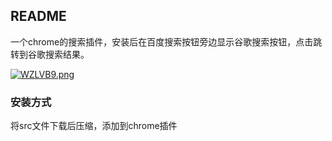 ## README

一个chrome的搜索插件，安装后在百度搜索按钮旁边显示谷歌搜索按钮，点击跳转到谷歌搜索结果。

[![WZLVB9.png](https://z3.ax1x.com/2021/07/14/WZLVB9.png)](https://imgtu.com/i/WZLVB9)

### 安装方式
将src文件下载后压缩，添加到chrome插件